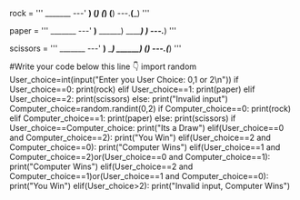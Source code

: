rock = '''
    _______
---'   ____)
      (_____)
      (_____)
      (____)
---.__(___)
'''

paper = '''
    _______
---'   ____)____
          ______)
          _______)
         _______)
---.__________)
'''

scissors = '''
    _______
---'   ____)____
          ______)
       __________)
      (____)
---.__(___)
'''

#Write your code below this line 👇
import random
User_choice=int(input("Enter you User Choice: 0,1 or 2\n"))
if User_choice==0:
  print(rock)
elif User_choice==1:
  print(paper)
elif User_choice==2:
  print(scissors)
else:
  print("Invalid input")
Computer_choice=random.randint(0,2)
if Computer_choice==0:
  print(rock)
elif Computer_choice==1:
  print(paper)
else:
  print(scissors)
if User_choice==Computer_choice:
  print("Its a Draw")
elif(User_choice==0 and Computer_choice==2):
  print("You Win")
elif(User_choice==2 and Computer_choice==0):
  print("Computer Wins")
elif(User_choice==1 and Computer_choice==2)or(User_choice==0 and Computer_choice==1):
  print("Computer Wins")
elif(User_choice==2 and Computer_choice==1)or(User_choice==1 and Computer_choice==0):
  print("You Win")
elif(User_choice>2):
  print("Invalid input, Computer Wins")
